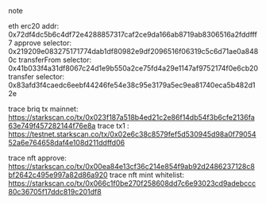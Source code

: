 note

eth erc20 addr: 0x72df4dc5b6c4df72e4288857317caf2ce9da166ab8719ab8306516a2fddfff7
approve selector: 0x219209e083275171774dab1df80982e9df2096516f06319c5c6d71ae0a8480c
transferFrom selector: 0x41b033f4a31df8067c24d1e9b550a2ce75fd4a29e1147af9752174f0e6cb20
transfer selector: 0x83afd3f4caedc6eebf44246fe54e38c95e3179a5ec9ea81740eca5b482d12e



trace briq tx mainnet: https://starkscan.co/tx/0x023f187a518b4ed21c2e86f14db54f3b6cfe2136fa63e749f457282144f76e8a
trace tx1 : https://testnet.starkscan.co/tx/0x02e6c38c8579fef5d530945d98a0f7905452a6e764658daf4e108d211ddffd06

trace nft approve: https://starkscan.co/tx/0x00ea84e13cf36c214e854f9ab92d2486237128c8bf2642c495e997a82d86a920
trace nft mint whitelist:  https://starkscan.co/tx/0x066c1f0be270f258608dd7c6e93023cd9adebccc80c36705f17ddc819c201df8
